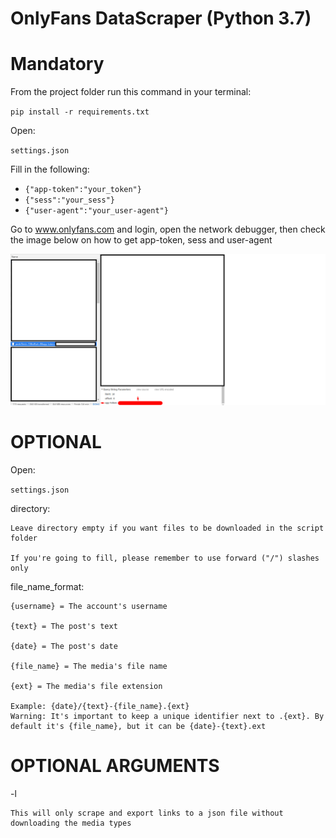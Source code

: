 OnlyFans DataScraper (Python 3.7)
=============

# Mandatory

From the project folder run this command in your terminal:

`pip install -r requirements.txt`

Open:

`settings.json`

Fill in the following:

* `{"app-token":"your_token"}`
* `{"sess":"your_sess"}`
* `{"user-agent":"your_user-agent"}`


Go to www.onlyfans.com and login, open the network debugger, then check the image below on how to get app-token, sess and user-agent

![app-token](Examples/1.png)

  
# OPTIONAL

Open:

`settings.json`

directory:

    Leave directory empty if you want files to be downloaded in the script folder

    If you're going to fill, please remember to use forward ("/") slashes only

file_name_format:

    {username} = The account's username

    {text} = The post's text

    {date} = The post's date

    {file_name} = The media's file name

    {ext} = The media's file extension

    Example: {date}/{text}-{file_name}.{ext}
    Warning: It's important to keep a unique identifier next to .{ext}. By default it's {file_name}, but it can be {date}-{text}.ext


# OPTIONAL ARGUMENTS

-l

    This will only scrape and export links to a json file without downloading the media types
